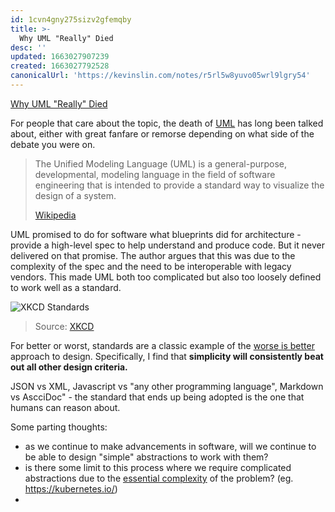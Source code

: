```yaml
---
id: 1cvn4gny275sizv2gfemqby
title: >-
  Why UML "Really" Died
desc: ''
updated: 1663027907239
created: 1663027792528
canonicalUrl: 'https://kevinslin.com/notes/r5rl5w8yuvo05wrl9lgry54'
---
```


[Why UML "Really" Died](https://buttondown.email/hillelwayne/archive/why-uml-really-died/)

For people that care about the topic, the death of [UML](https://en.wikipedia.org/wiki/Unified_Modeling_Language) has long been talked about, either with great fanfare or remorse depending on what side of the debate you were on.

> The Unified Modeling Language (UML) is a general-purpose, developmental, modeling language in the field of software engineering that is intended to provide a standard way to visualize the design of a system.
>
> [Wikipedia](https://en.wikipedia.org/wiki/Unified_Modeling_Language)

UML promised to do for software what blueprints did for architecture - provide a high-level spec to help understand and produce code. But it never delivered on that promise. The author argues that this was due to the complexity of the spec and the need to be interoperable with legacy vendors. This made UML both too complicated but also too loosely defined to work well as a standard. 

![XKCD Standards](https://imgs.xkcd.com/comics/standards.png) 

> Source: [XKCD](https://m.xkcd.com/927/)

For better or worst, standards are a classic example of the [worse is better](https://kevinslin.com/notes/292xk5tzw6tv3d5m0zjag6n) approach to design. Specifically, I find that **simplicity will consistently beat out all other design criteria.**

JSON vs XML, Javascript vs "any other programming language", Markdown vs AscciDoc" - the standard that ends up being adopted is the one that humans can reason about. 

Some parting thoughts:

- as we continue to make advancements in software, will we continue to be able to design "simple" abstractions to work with them? 
- is there some limit to this process where we require complicated abstractions due to the [essential complexity](https://kevinslin.com/notes/8uj8lghm55063630jp6zxta) of the problem? (eg. <https://kubernetes.io/>)
-